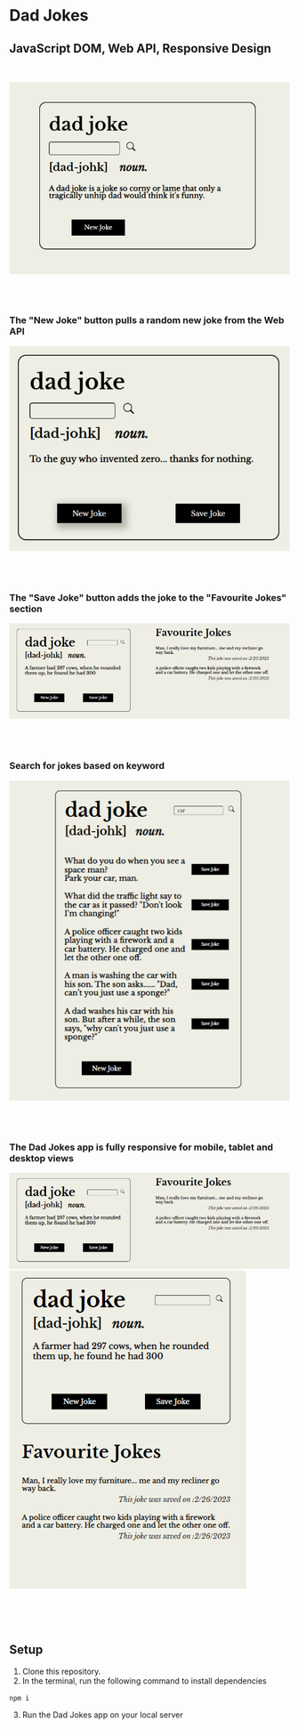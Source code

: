 # Dad Jokes

## JavaScript DOM, Web API, Responsive Design

<br>

![](./assets/images/dad-jokes-main.png)

<br><br>

### The "New Joke" button pulls a random new joke from the Web API

![](./assets/images/dad-jokes-new-joke.png)

<br><br>

### The "Save Joke" button adds the joke to the "Favourite Jokes" section

![](./assets/images/dad-jokes-favourite.png)

<br><br>

### Search for jokes based on keyword

![](./assets/images/dad-jokes-search.png)

<br><br>

### The Dad Jokes app is fully responsive for mobile, tablet and desktop views

![](./assets/images/dad-jokes-favourite.png)
![](./assets/images/dad-jokes-responsive.png)

<br><br><br>

## Setup

1. Clone this repository.
2. In the terminal, run the following command to install dependencies

```sh
npm i
```

3. Run the Dad Jokes app on your local server
